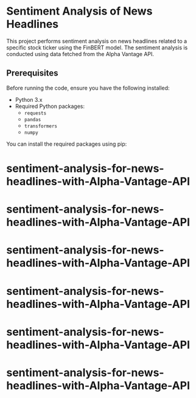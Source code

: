 # Sentiment Analysis of News Headlines

This project performs sentiment analysis on news headlines related to a specific stock ticker using the FinBERT model. The sentiment analysis is conducted using data fetched from the Alpha Vantage API.

## Prerequisites

Before running the code, ensure you have the following installed:

- Python 3.x
- Required Python packages:
  - `requests`
  - `pandas`
  - `transformers`
  - `numpy`

You can install the required packages using pip:
# sentiment-analysis-for-news-headlines-with-Alpha-Vantage-API
# sentiment-analysis-for-news-headlines-with-Alpha-Vantage-API
# sentiment-analysis-for-news-headlines-with-Alpha-Vantage-API
# sentiment-analysis-for-news-headlines-with-Alpha-Vantage-API
# sentiment-analysis-for-news-headlines-with-Alpha-Vantage-API
# sentiment-analysis-for-news-headlines-with-Alpha-Vantage-API
